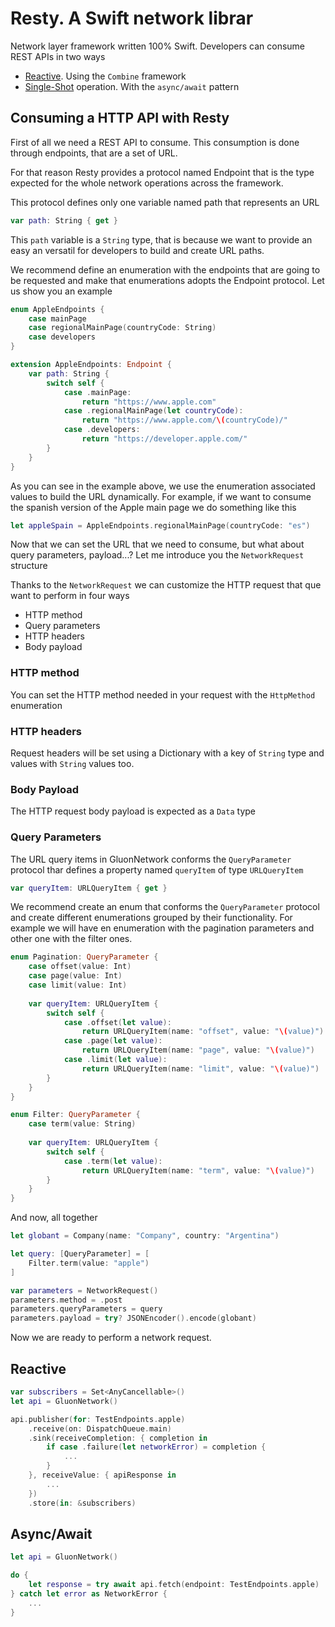 # Resty. A Swift network librar

Network layer framework written 100% Swift. Developers can consume REST APIs in two ways

* [Reactive](#reactive). Using the `Combine` framework
* [Single-Shot](#asyncawait) operation. With the `async/await` pattern

## Consuming a HTTP API with Resty

First of all we need a REST API to consume. This consumption is done through endpoints, that are a set of URL.

For that reason Resty provides a protocol named Endpoint that is the type expected for the whole network operations across the framework.

This protocol defines only one variable named path that represents an URL

```swift
var path: String { get }
```

This `path` variable is a `String` type, that is because we want to provide an easy an versatil for developers to build and create URL paths.

We recommend define an enumeration with the endpoints that are going to be requested and make that enumerations adopts the Endpoint protocol. Let us show you an example

```swift
enum AppleEndpoints {
    case mainPage
    case regionalMainPage(countryCode: String)
    case developers
}

extension AppleEndpoints: Endpoint {
    var path: String {
        switch self {
            case .mainPage:
                return "https://www.apple.com"
            case .regionalMainPage(let countryCode):
                return "https://www.apple.com/\(countryCode)/"
            case .developers:
                return "https://developer.apple.com/"
        }
    }
}
```

As you can see in the example above, we use the enumeration associated values to build the URL dynamically. For example, if we want to consume the spanish version of the Apple main page we do something like this

```swift
let appleSpain = AppleEndpoints.regionalMainPage(countryCode: "es")
```

Now that we can set the URL that we need to consume, but what about query parameters, payload...? Let me introduce you the `NetworkRequest` structure  

Thanks to the `NetworkRequest` we can customize the HTTP request that que want to perform in four ways

* HTTP method
* Query parameters
* HTTP headers
* Body payload

### HTTP method
You can set the HTTP method needed in your request with the `HttpMethod` enumeration

### HTTP headers
Request headers will be set using a Dictionary with a key of `String` type and values with `String` values too.

### Body Payload
The HTTP request body payload is expected as a `Data` type

### Query Parameters
The URL query items in GluonNetwork conforms the `QueryParameter` protocol thar defines a property named `queryItem` of type `URLQueryItem`

```swift
var queryItem: URLQueryItem { get }
```

We recommend create an enum that conforms the `QueryParameter` protocol and create different enumerations grouped by their functionality. For example we will have en enumeration with the pagination parameters and other one with the filter ones.

```swift
enum Pagination: QueryParameter {
    case offset(value: Int)
    case page(value: Int)
    case limit(value: Int)
    
    var queryItem: URLQueryItem {
        switch self {
            case .offset(let value): 
                return URLQueryItem(name: "offset", value: "\(value)")
            case .page(let value): 
                return URLQueryItem(name: "page", value: "\(value)")
            case .limit(let value): 
                return URLQueryItem(name: "limit", value: "\(value)")
        }
    }
}

enum Filter: QueryParameter {
    case term(value: String)
    
    var queryItem: URLQueryItem {
        switch self {
            case .term(let value): 
                return URLQueryItem(name: "term", value: "\(value)")
        }
    }
}
```

And now, all together

```swift
let globant = Company(name: "Company", country: "Argentina")

let query: [QueryParameter] = [
    Filter.term(value: "apple")
]

var parameters = NetworkRequest()
parameters.method = .post
parameters.queryParameters = query
parameters.payload = try? JSONEncoder().encode(globant)
```

Now we are ready to perform a network request.

## Reactive

```swift
var subscribers = Set<AnyCancellable>()
let api = GluonNetwork()

api.publisher(for: TestEndpoints.apple)
    .receive(on: DispatchQueue.main)
    .sink(receiveCompletion: { completion in
        if case .failure(let networkError) = completion {
            ...
        }
    }, receiveValue: { apiResponse in
        ...
    })
    .store(in: &subscribers)
```

## Async/Await

```swift
let api = GluonNetwork()

do {
    let response = try await api.fetch(endpoint: TestEndpoints.apple)
} catch let error as NetworkError {
    ...
}
```
